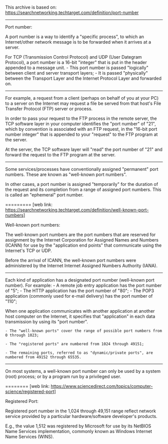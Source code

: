 This archive is based on: https://searchnetworking.techtarget.com/definition/port-number

--------
Port number:

A port number is a way to identify a "specific process", to which an Internet/other network message is to be forwarded when it arrives at a server.

For TCP (Transmission Control Protocol) and UDP (User Dategram Protocol), a port number is a 16-bit "integer" that is put in the header appended to a message unit.
    - This port number is passed "logically" between client and server transport layers;
    - It is passed "physically" between the Transport Layer and the Internet Protocol Layer and forwarded on.

----
For example, a request from a client (perhaps on behalf of you at your PC) to a server on the Internet may request a file be served from that host's File Transfer Protocol (FTP) server or process.

In order to pass your request to the FTP process in the remote server, the TCP software layer in your computer identifies the "port number" of "21", which by convention is associated with an FTP request, in the "16-bit port number integer" that is appended to your "request" to the FTP program at the server.

At the server, the TCP software layer will "read" the port number of "21" and forward the request to the FTP program at the server.

----
Some services/processes have conventionally assigned "permanent" port numbers. These are known as "well-known port numbers".

In other cases, a port number is assigned "temporarily" for the duration of the request and its completion from a range of assigned port numbers. This is called an "ephemeral" port number.


=========
[web link: https://searchnetworking.techtarget.com/definition/well-known-port-numbers]

Well-known port numbers:

The well-known port numbers are the port numbers that are reserved for assignment by the Internet Corporation for Assigned Names and Numbers (ICANN) for use by the "application end points" that communicate using the Internet's TCP or UDP.

Before the arrival of ICANN, the well-known port numbers were administered by the Internet Internet Assigned Numbers Authority (IANA).

----
Each kind of application has a designated port number (well-known port number). For example:
    - A remote job entry application has the port number of "5";
    - The HTTP application has the port number of "80";
    - The POP3 application (commonly used for e-mail delivery) has the port number of "110";

When one application communicates with another application at another host computer on the Internet, it specifies that "application" in each data transmission by using its "port number".

    - The "well-known ports" cover the range of possible port numbers from 0 through 1023;

    - The "registered ports" are numbered from 1024 through 49151;

    - The remaining ports, referred to as "dynamic/private ports", are numbered from 49152 through 65535.

----
On most systems, a well-known port number can only be used by a system (root) process; or by a program run by a privileged user.


========
[web link: https://www.sciencedirect.com/topics/computer-science/registered-port]

Registered Port:

Registered port number in the 1,024 through 49,151 range reflect network service provided by a particular hardware/software developer's products.

E.g., the value 1,512 was registered by Microsoft for use by its NetBIOS Name Services implementation, commonly known as Windows Internet Name Services (WINS).





<EOF>
